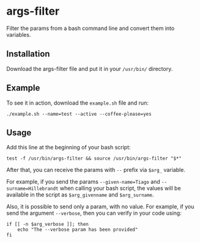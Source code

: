 args-filter
===========

Filter the params from a bash command line and convert them into variables.

Installation
-------

Download the args-filter file and put it in your `/usr/bin/` directory.

Example
-------

To see it in action, download the `example.sh` file and run:

    ./example.sh --name=test --active --coffee-please=yes

Usage
-------

Add this line at the beginning of your bash script:

    test -f /usr/bin/args-filter && source /usr/bin/args-filter "$*"

After that, you can receive the params with `--` prefix via `$arg_` variable.

For example, if you send the params `--given-name=Tiago` and `--surname=Hillebrandt` when calling your bash script, the values will be available in the script as `$arg_givenname` and `$arg_surname`.

Also, it is possible to send only a param, with no value. For example, if you send the argument `--verbose`, then you can verify in your code using:

    if [[ -n $arg_verbose ]]; then
        echo "The --verbose param has been provided"
    fi
